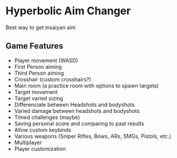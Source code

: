 # Hyperbolic Aim Changer
Best way to get insaiyan aim

## Game Features

- Player movement (WASD)
- First Person aiming
- Third Person aiming
- Crosshair (custom crosshairs?)
- Main room (a practice room with options to spawn targets)
- Target movement
- Target varied sizing
- Differenciate between Headshots and bodyshots
- Varied damage between headshots and bodyshots
- Timed challenges (maybe)
- Saving personal score and comparing to past results
- Allow custom keybinds
- Various weapons (Sniper Rifles, Bows, ARs, SMGs, Pistols, etc.)
- Multiplayer
- Player customization
